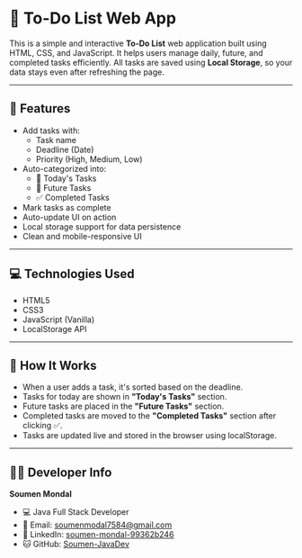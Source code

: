 # 📝 To-Do List Web App

This is a simple and interactive **To-Do List** web application built using HTML, CSS, and JavaScript. It helps users manage daily, future, and completed tasks efficiently. All tasks are saved using **Local Storage**, so your data stays even after refreshing the page.

---

## 🚀 Features

- Add tasks with:
  - Task name
  - Deadline (Date)
  - Priority (High, Medium, Low)
- Auto-categorized into:
  - 📅 Today's Tasks
  - 📆 Future Tasks
  - ✅ Completed Tasks
- Mark tasks as complete
- Auto-update UI on action
- Local storage support for data persistence
- Clean and mobile-responsive UI


---

## 💻 Technologies Used

- HTML5
- CSS3
- JavaScript (Vanilla)
- LocalStorage API

---

## 🧠 How It Works

- When a user adds a task, it's sorted based on the deadline.
- Tasks for today are shown in **"Today's Tasks"** section.
- Future tasks are placed in the **"Future Tasks"** section.
- Completed tasks are moved to the **"Completed Tasks"** section after clicking ✅.
- Tasks are updated live and stored in the browser using localStorage.

---

## 👨‍💻 Developer Info

**Soumen Mondal**  
- 💻 Java Full Stack Developer  
- 📧 Email: [soumenmodal7584@gmail.com](mailto:soumenmodal7584@gmail.com)  
- 🔗 LinkedIn: [soumen-mondal-99362b246](https://www.linkedin.com/in/soumen-mondal-99362b246/)  
- 🐱 GitHub: [Soumen-JavaDev](https://github.com/Soumen-JavaDev)
